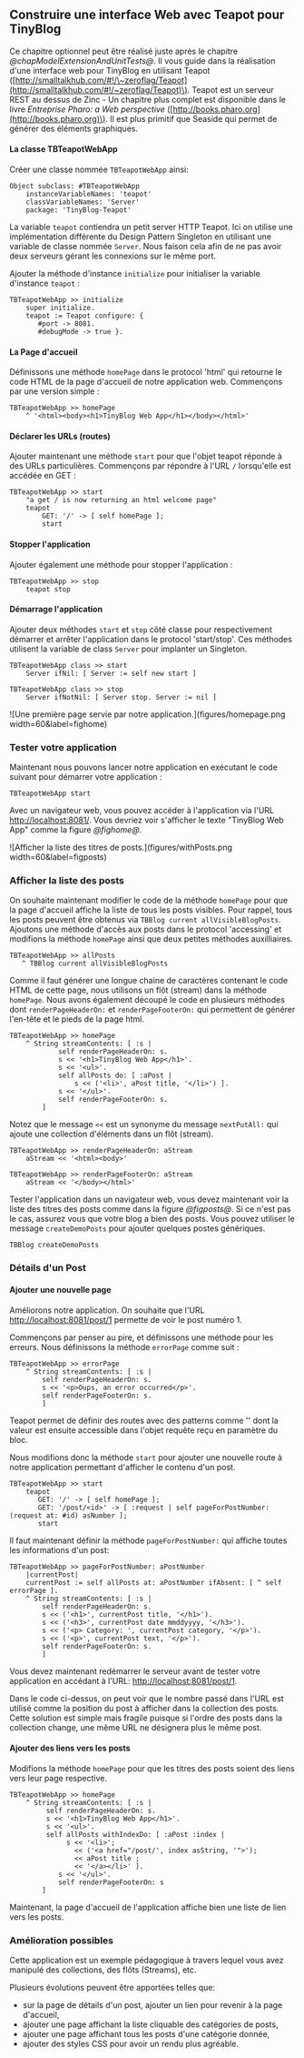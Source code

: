 ## Construire une interface Web avec Teapot pour TinyBlog


Ce chapitre optionnel peut être réalisé juste après le chapitre *@chapModelExtensionAndUnitTests@*.
Il vous guide dans la réalisation d'une interface web pour TinyBlog en utilisant Teapot \([http://smalltalkhub.com/#!/\~zeroflag/Teapot](http://smalltalkhub.com/#!/~zeroflag/Teapot)\). 
Teapot est un serveur REST au dessus de Zinc - Un chapitre plus complet est disponible dans le livre _Entreprise Pharo: a Web perspective_ \([http://books.pharo.org](http://books.pharo.org)\). Il est plus primitif que Seaside qui permet de générer des éléments graphiques. 

#### La classe TBTeapotWebApp


Créer une classe nommée `TBTeapotWebApp` ainsi:

```
Object subclass: #TBTeapotWebApp
    instanceVariableNames: 'teapot'
    classVariableNames: 'Server'
    package: 'TinyBlog-Teapot'
```


La variable `teapot` contiendra un petit server HTTP Teapot.
Ici on utilise une implémentation différente du Design Pattern Singleton en utilisant une variable de classe nommée `Server`. Nous faison cela afin de ne pas avoir deux serveurs gérant les connexions sur le même port. 


Ajouter la méthode d'instance `initialize` pour initialiser la variable d'instance  `teapot` :

```
TBTeapotWebApp >> initialize
    super initialize.
    teapot := Teapot configure: {
       #port -> 8081. 
       #debugMode -> true }.
```


#### La Page d'accueil

Définissons une méthode `homePage` dans le protocol 'html' qui retourne le code HTML de la page d'accueil de notre application web. Commençons par une version simple :

```
TBTeapotWebApp >> homePage
    ^ '<html><body><h1>TinyBlog Web App</h1></body></html>'
```


#### Déclarer les URLs \(routes\)


Ajouter maintenant une méthode `start` pour que l'objet teapot réponde à des URLs particulières. Commençons par répondre à l'URL `/` lorsqu'elle est accédée en GET :

```
TBTeapotWebApp >> start
    "a get / is now returning an html welcome page"
    teapot
        GET: '/' -> [ self homePage ];
        start
```


#### Stopper l'application


Ajouter également une méthode pour stopper l'application :

```
TBTeapotWebApp >> stop
    teapot stop
```


#### Démarrage l'application 


Ajouter deux méthodes `start` et `stop` côté classe pour respectivement démarrer et arrêter l'application dans le protocol 'start/stop'. Ces méthodes utilisent la variable de class `Server` pour implanter un Singleton. 

```
TBTeapotWebApp class >> start
    Server ifNil: [ Server := self new start ]    
```


```
TBTeapotWebApp class >> stop
    Server ifNotNil: [ Server stop. Server := nil ]
```


![Une première page servie par notre application.](figures/homepage.png width=60&label=fighome)

### Tester votre application

Maintenant nous pouvons lancer notre application en exécutant le code suivant pour démarrer votre application :

```
TBTeapotWebApp start
```


Avec un navigateur web, vous pouvez accéder à l'application via l'URL [http://localhost:8081/](http://localhost:8081/). Vous devriez voir s'afficher le texte "TinyBlog Web App" comme la figure *@fighome@*.


![Afficher la liste des titres de posts.](figures/withPosts.png width=60&label=figposts)

### Afficher la liste des posts


On souhaite maintenant modifier le code de la méthode `homePage` pour que la page d'accueil affiche la liste de tous les posts visibles.
Pour rappel, tous les posts peuvent être obtenus via `TBBlog current allVisibleBlogPosts`.
Ajoutons une méthode d'accès aux posts dans le protocol 'accessing' et modifions la méthode `homePage` ainsi que deux petites méthodes auxilliaires.

```
TBTeapotWebApp >> allPosts
   ^ TBBlog current allVisibleBlogPosts 
```


Comme il faut générer une longue chaine de caractères contenant le code HTML de cette page, nous utilisons un flôt \(stream\) dans la méthode `homePage`.
Nous avons également découpé le code en plusieurs méthodes dont `renderPageHeaderOn:` et `renderPageFooterOn:` qui permettent de générer l'en-tête et le pieds de la page html.
```
TBTeapotWebApp >> homePage
    ^ String streamContents: [ :s | 
            self renderPageHeaderOn: s.
            s << '<h1>TinyBlog Web App</h1>'.
            s << '<ul>'.
            self allPosts do: [ :aPost |
                s << ('<li>', aPost title, '</li>') ].
            s << '</ul>'.
            self renderPageFooterOn: s.
        ]
```


Notez que le message `<<` est un synonyme du message `nextPutAll:` qui ajoute une collection d'éléments dans un flôt \(stream\). 

```
TBTeapotWebApp >> renderPageHeaderOn: aStream
    aStream << '<html><body>' 
```

```
TBTeapotWebApp >> renderPageFooterOn: aStream
    aStream << '</body></html>' 
```



Tester l'application dans un navigateur web, vous devez maintenant voir la liste des titres des posts comme dans la figure *@figposts@*. Si ce n'est pas le cas, assurez vous que votre blog a bien des posts. Vous pouvez utiliser le message `createDemoPosts` pour ajouter quelques postes génériques.

```
TBBlog createDemoPosts
```


### Détails d'un Post


#### Ajouter une nouvelle page


Améliorons notre application. On souhaite que l'URL [http://localhost:8081/post/1](http://localhost:8081/post/1) permette de voir le post numéro 1. 

Commençons par penser au pire, et définissons une méthode pour les erreurs. 
Nous définissons la méthode `errorPage` comme suit : 

```
TBTeapotWebApp >> errorPage 
    ^ String streamContents: [ :s | 
        self renderPageHeaderOn: s. 
        s << '<p>Oups, an error occurred</p>'.
        self renderPageFooterOn: s.
        ]
```


Teapot permet de définir des routes avec des patterns comme '<id>' dont la valeur est ensuite accessible dans l'objet requête reçu en paramètre du bloc.

Nous modifions donc la méthode `start` pour ajouter une nouvelle route à notre application permettant d'afficher le contenu d'un post.

```
TBTeapotWebApp >> start
    teapot
       GET: '/' -> [ self homePage ];
       GET: '/post/<id>' -> [ :request | self pageForPostNumber: (request at: #id) asNumber ];
       start
```


Il faut maintenant définir la méthode `pageForPostNumber:` qui affiche toutes les informations d'un post:

```
TBTeapotWebApp >> pageForPostNumber: aPostNumber
    |currentPost|
    currentPost := self allPosts at: aPostNumber ifAbsent: [ ^ self errorPage ].
    ^ String streamContents: [ :s | 
        self renderPageHeaderOn: s. 
        s << ('<h1>', currentPost title, '</h1>').
        s << ('<h3>', currentPost date mmddyyyy, '</h3>').
        s << ('<p> Category: ', currentPost category, '</p>').
        s << ('<p>', currentPost text, '</p>').
        self renderPageFooterOn: s.
        ]
```


Vous devez maintenant redémarrer le serveur avant de tester votre application en accédant à l'URL:  [http://localhost:8081/post/1](http://localhost:8081/post/1).

Dans le code ci-dessus, on peut voir que le nombre passé dans l'URL est utilisé comme la position du post à afficher dans la collection des posts. 
Cette solution est simple mais fragile puisque si l'ordre des posts dans la collection change, une même URL ne désignera plus le même post.


#### Ajouter des liens vers les posts


Modifions la méthode `homePage` pour que les titres des posts soient des liens vers leur page respective.

```
TBTeapotWebApp >> homePage
    ^ String streamContents: [ :s | 
         self renderPageHeaderOn: s.
         s << '<h1>TinyBlog Web App</h1>'.
         s << '<ul>'.
         self allPosts withIndexDo: [ :aPost :index |
              s << '<li>';
                << ('<a href="/post/', index asString, '">');
                << aPost title ;
                << '</a></li>' ].
            s << '</ul>'.
            self renderPageFooterOn: s
        ]
```


Maintenant, la page d'accueil de l'application affiche bien une liste de lien vers les posts.

### Amélioration possibles


Cette application est un exemple pédagogique à travers lequel vous avez manipulé des collections, des flôts \(Streams\), etc. 

Plusieurs évolutions peuvent être apportées telles que: 
- sur la page de détails d'un post, ajouter un lien pour revenir à la page d'accueil,
- ajouter une page affichant la liste cliquable des catégories de posts,
- ajouter une page affichant tous les posts d'une catégorie donnée,
- ajouter des styles CSS pour avoir un rendu plus agréable.










 
